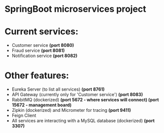 # SpringBoot microservices project

# Current services:
- Customer service **(port 8080)**
- Fraud service **(port 8081)**
- Notification service **(port 8082)**

# Other features:
- Eureka Server (to list all services) **(port 8761)**
- API Gateway (currently only for 'Customer service') **(port 8083)**
- RabbitMQ (dockerized) **(port 5672 - where services will connect) (port 15672 - management board)**
- Zipkin (dockerized) and Micrometer for tracing **(port 9411)**
- Feign Client
- All services are interacting with a MySQL database (dockerized) **(port 3307)**
